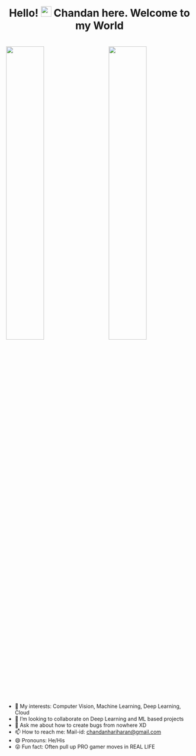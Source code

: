 ### <h1 align="center">Hello! <img src="https://media.giphy.com/media/hvRJCLFzcasrR4ia7z/giphy.gif" width="28"> Chandan here. Welcome to my World</h1>
<h1> </h1>

<img  src="https://github-readme-stats.vercel.app/api?username=Chandan-h-509&show_icons=true&hide_border=true&theme=chartreuse-dark" width="45%" align="right" >

<img  src="https://github-readme-streak-stats.herokuapp.com/?user=Chandan-h-509&hide_border=true&theme=chartreuse-dark" width="45%" >
<br />

<!--
**Chandan-h-509/Chandan-h-509** is a ✨ _special_ ✨ repository because its `README.md` (this file) appears on your GitHub profile.

Here are some ideas to get you started:
-->
- 🔭 My interests: Computer Vision, Machine Learning, Deep Learning, Cloud
- 👯 I’m looking to collaborate on Deep Learning and ML based projects
- 💬 Ask me about how to create bugs from nowhere XD
- 📫 How to reach me: Mail-id: chandanhariharan@gmail.com
- 😄 Pronouns: He/His
- 😝 Fun fact: Often pull up PRO gamer moves in REAL LIFE

